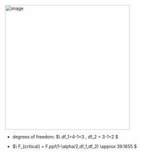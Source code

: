 <img width="400" alt="image" src="https://github.com/user-attachments/assets/8ce4741c-88d7-4e9f-a4b3-c3026a57230d" />


- degrees of freedom:
$\ df_1=4-1=3 , df_2 = 3-1=2 \$


- $\ F_{critical} = F.ppf(1-\alpha/2,df_1,df_2) \approx 39.1655 \$
